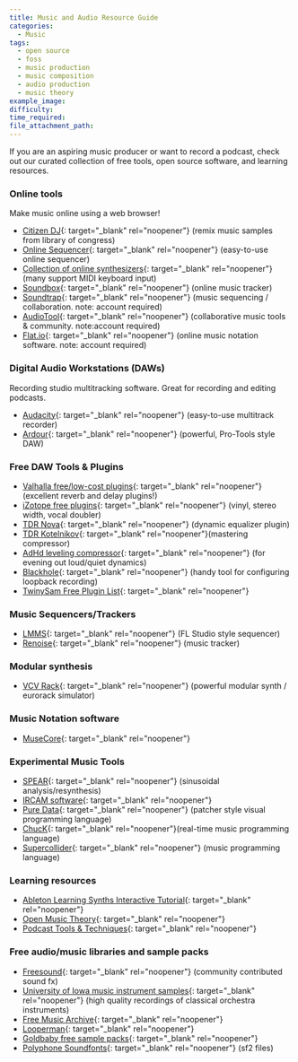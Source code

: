 ```yaml
---
title: Music and Audio Resource Guide
categories:
  - Music
tags:
  - open source
  - foss
  - music production
  - music composition
  - audio production
  - music theory
example_image:
difficulty:
time_required:
file_attachment_path:
---
```

If you are an aspiring music producer or want to record a podcast, check out our curated collection of free tools, open source software, and learning resources.

### Online tools

Make music online using a web browser\!

* [Citizen DJ](https://citizen-dj.labs.loc.gov/){: target="_blank" rel="noopener"} (remix music samples from library of congress)
* [Online Sequencer](http://onlinesequencer.net){: target="_blank" rel="noopener"} (easy-to-use online sequencer)
* [Collection of online synthesizers](https://synth.playtronica.com/){: target="_blank" rel="noopener"} (many support MIDI keyboard input)
* [Soundbox](https://sb.bitsnbites.eu/){: target="_blank" rel="noopener"} (online music tracker)
* [Soundtrap](https://www.soundtrap.com/){: target="_blank" rel="noopener"} (music sequencing / collaboration. note: account required)
* [AudioTool](https://www.audiotool.com/){: target="_blank" rel="noopener"} (collaborative music tools & community. note:account required)
* [Flat.io](https://flat.io/){: target="_blank" rel="noopener"} (online music notation software. note: account required)

### Digital Audio Workstations (DAWs)

Recording studio multitracking software. Great for recording and editing podcasts.

* [Audacity](http://audacity.org/){: target="_blank" rel="noopener"} (easy-to-use multitrack recorder)
* [Ardour](https://ardour.org/){: target="_blank" rel="noopener"} (powerful, Pro-Tools style DAW)

### Free DAW Tools & Plugins

* [Valhalla free/low-cost plugins](https://valhalladsp.com/){: target="_blank" rel="noopener"} (excellent reverb and delay plugins\!)
* [iZotope free plugins](https://www.izotope.com/en/products/free-audio-plug-ins.html){: target="_blank" rel="noopener"} (vinyl, stereo width, vocal doubler)
* [TDR Nova](https://www.tokyodawn.net/tdr-nova/){: target="_blank" rel="noopener"} (dynamic equalizer plugin)
* [TDR Kotelnikov](https://www.tokyodawn.net/tdr-kotelnikov/){: target="_blank" rel="noopener"}(mastering compressor)
* [AdHd leveling compressor](https://audiotools.se/downloads/leveling-tool/){: target="_blank" rel="noopener"} (for evening out loud/quiet dynamics)
* [Blackhole](https://existential.audio/blackhole){: target="_blank" rel="noopener"} (handy tool for configuring loopback recording)
* [TwinySam Free Plugin List](https://twinysam.github.io/FreeAudioPluginList/){: target="_blank" rel="noopener"}

### Music Sequencers/Trackers

* [LMMS](https://lmms.io){: target="_blank" rel="noopener"} (FL Studio style sequencer)
* [Renoise](https://www.renoise.com/){: target="_blank" rel="noopener"} (music tracker)

### Modular synthesis

* [VCV Rack](https://vcvrack.com/){: target="_blank" rel="noopener"} (powerful modular synth / eurorack simulator)

### Music Notation software

* [MuseCore](https://musescore.org/en){: target="_blank" rel="noopener"}

### Experimental Music Tools

* [SPEAR](http://www.klingbeil.com/spear/){: target="_blank" rel="noopener"} (sinusoidal analysis/resynthesis)
* [IRCAM software](http://anasynth.ircam.fr/home/english/software){: target="_blank" rel="noopener"}
* [Pure Data](https://puredata.info/){: target="_blank" rel="noopener"} (patcher style visual programming language)
* [ChucK](https://chuck.cs.princeton.edu/){: target="_blank" rel="noopener"}(real-time music programming language)
* [Supercollider](https://supercollider.github.io/){: target="_blank" rel="noopener"} (music programming language)

### Learning resources

* [Ableton Learning Synths Interactive Tutorial](https://learningsynths.ableton.com/){: target="_blank" rel="noopener"}
* [Open Music Theory](http://openmusictheory.com/){: target="_blank" rel="noopener"}
* [Podcast Tools & Techniques](https://transom.org/topics/tools/){: target="_blank" rel="noopener"}

### Free audio/music libraries and sample packs

* [Freesound](https://freesound.org/){: target="_blank" rel="noopener"} (community contributed sound fx)
* [University of Iowa music instrument samples](http://theremin.music.uiowa.edu/MIS.html){: target="_blank" rel="noopener"} (high quality recordings of classical orchestra instruments)
* [Free Music Archive](https://freemusicarchive.org){: target="_blank" rel="noopener"}
* [Looperman](https://www.looperman.com/){: target="_blank" rel="noopener"}
* [Goldbaby free sample packs](https://www.goldbaby.co.nz/freestuff.html){: target="_blank" rel="noopener"}
* [Polyphone Soundfonts](polyphone-soundfonts.com/){: target="_blank" rel="noopener"} (sf2 files)

&nbsp;

&nbsp;
